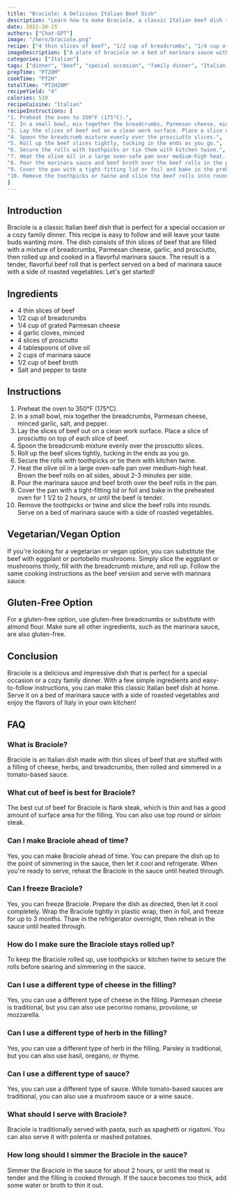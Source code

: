 ```yaml
---
title: "Braciole: A Delicious Italian Beef Dish"
description: "Learn how to make Braciole, a classic Italian beef dish that is perfect for a special occasion or a cozy family dinner. This recipe is easy to follow and will leave your taste buds wanting more. "
date: 2022-10-15
authors: ["Chat-GPT"]
image: "/hero/braciole.png"
recipe: ["4 thin slices of beef", "1/2 cup of breadcrumbs", "1/4 cup of grated Parmesan cheese", "4 garlic cloves, minced", "4 slices of prosciutto", "4 tablespoons of olive oil", "2 cups of marinara sauce", "1/2 cup of beef broth", "Salt and pepper to taste"]
imageDescription: ["A plate of braciole on a bed of marinara sauce with a side of roasted vegetables"]
categories: ["Italian"]
tags: ["dinner", "beef", "special occasion", "family dinner", "Italian cuisine"]
prepTime: "PT20M"
cookTime: "PT2H"
totalTime: "PT2H20M"
recipeYield: "4"
calories: 510
recipeCuisine: "Italian"
recipeInstructions: [
"1. Preheat the oven to 350°F (175°C).",
"2. In a small bowl, mix together the breadcrumbs, Parmesan cheese, minced garlic, salt, and pepper.",
"3. Lay the slices of beef out on a clean work surface. Place a slice of prosciutto on top of each slice of beef.",
"4. Spoon the breadcrumb mixture evenly over the prosciutto slices.",
"5. Roll up the beef slices tightly, tucking in the ends as you go.",
"6. Secure the rolls with toothpicks or tie them with kitchen twine.",
"7. Heat the olive oil in a large oven-safe pan over medium-high heat. Brown the beef rolls on all sides, about 2-3 minutes per side.",
"8. Pour the marinara sauce and beef broth over the beef rolls in the pan.",
"9. Cover the pan with a tight-fitting lid or foil and bake in the preheated oven for 1 1/2 to 2 hours, or until the beef is tender.",
"10. Remove the toothpicks or twine and slice the beef rolls into rounds. Serve on a bed of marinara sauce with a side of roasted vegetables."
]
---
```


## Introduction

Braciole is a classic Italian beef dish that is perfect for a special occasion or a cozy family dinner. This recipe is easy to follow and will leave your taste buds wanting more. The dish consists of thin slices of beef that are filled with a mixture of breadcrumbs, Parmesan cheese, garlic, and prosciutto, then rolled up and cooked in a flavorful marinara sauce. The result is a tender, flavorful beef roll that is perfect served on a bed of marinara sauce with a side of roasted vegetables. Let's get started!

## Ingredients

- 4 thin slices of beef
- 1/2 cup of breadcrumbs
- 1/4 cup of grated Parmesan cheese
- 4 garlic cloves, minced
- 4 slices of prosciutto
- 4 tablespoons of olive oil
- 2 cups of marinara sauce
- 1/2 cup of beef broth
- Salt and pepper to taste

## Instructions

1. Preheat the oven to 350°F (175°C).
2. In a small bowl, mix together the breadcrumbs, Parmesan cheese, minced garlic, salt, and pepper.
3. Lay the slices of beef out on a clean work surface. Place a slice of prosciutto on top of each slice of beef.
4. Spoon the breadcrumb mixture evenly over the prosciutto slices.
5. Roll up the beef slices tightly, tucking in the ends as you go.
6. Secure the rolls with toothpicks or tie them with kitchen twine.
7. Heat the olive oil in a large oven-safe pan over medium-high heat. Brown the beef rolls on all sides, about 2-3 minutes per side.
8. Pour the marinara sauce and beef broth over the beef rolls in the pan.
9. Cover the pan with a tight-fitting lid or foil and bake in the preheated oven for 1 1/2 to 2 hours, or until the beef is tender.
10. Remove the toothpicks or twine and slice the beef rolls into rounds. Serve on a bed of marinara sauce with a side of roasted vegetables.

## Vegetarian/Vegan Option

If you're looking for a vegetarian or vegan option, you can substitute the beef with eggplant or portobello mushrooms. Simply slice the eggplant or mushrooms thinly, fill with the breadcrumb mixture, and roll up. Follow the same cooking instructions as the beef version and serve with marinara sauce.

## Gluten-Free Option

For a gluten-free option, use gluten-free breadcrumbs or substitute with almond flour. Make sure all other ingredients, such as the marinara sauce, are also gluten-free.

## Conclusion

Braciole is a delicious and impressive dish that is perfect for a special occasion or a cozy family dinner. With a few simple ingredients and easy-to-follow instructions, you can make this classic Italian beef dish at home. Serve it on a bed of marinara sauce with a side of roasted vegetables and enjoy the flavors of Italy in your own kitchen!

## FAQ

### What is Braciole?

Braciole is an Italian dish made with thin slices of beef that are stuffed with a filling of cheese, herbs, and breadcrumbs, then rolled and simmered in a tomato-based sauce.

### What cut of beef is best for Braciole?

The best cut of beef for Braciole is flank steak, which is thin and has a good amount of surface area for the filling. You can also use top round or sirloin steak.

### Can I make Braciole ahead of time?

Yes, you can make Braciole ahead of time. You can prepare the dish up to the point of simmering in the sauce, then let it cool and refrigerate. When you're ready to serve, reheat the Braciole in the sauce until heated through.

### Can I freeze Braciole?

Yes, you can freeze Braciole. Prepare the dish as directed, then let it cool completely. Wrap the Braciole tightly in plastic wrap, then in foil, and freeze for up to 3 months. Thaw in the refrigerator overnight, then reheat in the sauce until heated through.

### How do I make sure the Braciole stays rolled up?

To keep the Braciole rolled up, use toothpicks or kitchen twine to secure the rolls before searing and simmering in the sauce.

### Can I use a different type of cheese in the filling?

Yes, you can use a different type of cheese in the filling. Parmesan cheese is traditional, but you can also use pecorino romano, provolone, or mozzarella.

### Can I use a different type of herb in the filling?

Yes, you can use a different type of herb in the filling. Parsley is traditional, but you can also use basil, oregano, or thyme.

### Can I use a different type of sauce?

Yes, you can use a different type of sauce. While tomato-based sauces are traditional, you can also use a mushroom sauce or a wine sauce.

### What should I serve with Braciole?

Braciole is traditionally served with pasta, such as spaghetti or rigatoni. You can also serve it with polenta or mashed potatoes.

### How long should I simmer the Braciole in the sauce?

Simmer the Braciole in the sauce for about 2 hours, or until the meat is tender and the filling is cooked through. If the sauce becomes too thick, add some water or broth to thin it out.